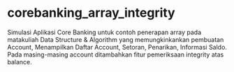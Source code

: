 # corebanking_array_integrity
Simulasi Aplikasi Core Banking untuk contoh penerapan array pada matakuliah Data Structure &amp; Algorithm yang memungkinkankan pembuatan Account, Menampilkan Daftar Account, Setoran, Penarikan, Informasi Saldo. Pada masing-masing account ditambahkan fitur pemeriksaan integrity atas balance.
